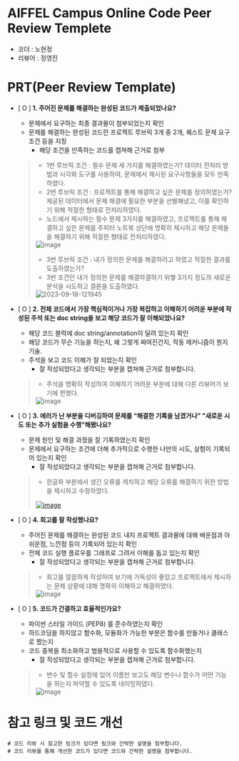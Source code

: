# AIFFEL Campus Online Code Peer Review Templete
- 코더 : 노현정
- 리뷰어 : 정영진


# PRT(Peer Review Template)
- [ O ]  **1. 주어진 문제를 해결하는 완성된 코드가 제출되었나요?**
    - 문제에서 요구하는 최종 결과물이 첨부되었는지 확인
    - 문제를 해결하는 완성된 코드란 프로젝트 루브릭 3개 중 2개, 
    퀘스트 문제 요구조건 등을 지칭
        - 해당 조건을 만족하는 코드를 캡쳐해 근거로 첨부

    > - 1번 루브릭 조건 : 필수 문제 세 가지를 해결하였는가?	데이터 전처리 방법과 시각화 도구를 사용하여, 문제에서 제시된 요구사항들을 모두 만족하였다.
    > - 2번 루브릭 조건 : 프로젝트를 통해 해결하고 싶은 문제를 정의하였는가?	제공된 데이터에서 문제 해결에 필요한 부분을 선별해냈고, 이를 확인하기 위해 적절한 형태로 전처리하였다.
    > - 노드에서 제시하는 필수 문제 3가지를 해결하였고, 프로젝트롤 통해 해결하고 싶은 문제를 주피터 노트북 상단에 명확히 제시하고 해당 문제들을 해결하기 위해 적절한 형태로 전처리하였다.
    > 
    > <img src="https://i.ibb.co/H2KTzjQ/image.png" alt="image" border="0">
    >
    > - 3번 루브릭 조건 : 내가 정의한 문제를 해결하려고 하였고 적절한 결과를 도출하였는가?
    > - 3번 조건인 내가 정의한 문제를 해결하결하기 위햏 3가지 정도의 새로운 분석을 시도하고 결론을 도출하였다.
    >
    > <img src="https://i.ibb.co/v3RqNCP/2023-09-18-121945.png" alt="2023-09-18-121945" border="0">
    
- [ O ]  **2. 전체 코드에서 가장 핵심적이거나 가장 복잡하고 이해하기 어려운 부분에 작성된 
주석 또는 doc string을 보고 해당 코드가 잘 이해되었나요?**
    - 해당 코드 블럭에 doc string/annotation이 달려 있는지 확인
    - 해당 코드가 무슨 기능을 하는지, 왜 그렇게 짜여진건지, 작동 메커니즘이 뭔지 기술.
    - 주석을 보고 코드 이해가 잘 되었는지 확인
        - 잘 작성되었다고 생각되는 부분을 캡쳐해 근거로 첨부합니다.

    > - 주석을 명확히 작성하여 이해하기 어려운 부분에 대해 다른 리뷰어가 보기에 편했다.
    >
    > <img src="https://i.ibb.co/PmWtdcL/image.png" alt="image" border="0">
    
- [ O ]  **3. 에러가 난 부분을 디버깅하여 문제를 “해결한 기록을 남겼거나” 
”새로운 시도 또는 추가 실험을 수행”해봤나요?**
    - 문제 원인 및 해결 과정을 잘 기록하였는지 확인
    - 문제에서 요구하는 조건에 더해 추가적으로 수행한 나만의 시도, 
    실험이 기록되어 있는지 확인
        - 잘 작성되었다고 생각되는 부분을 캡쳐해 근거로 첨부합니다.
          
    > - 한글화 부분에서 생긴 오류를 캐치하고 해당 오류를 해결하기 위한 방법을 제시하고 수정하였다.
    >
    > <a href="https://ibb.co/dfzdyfw"><img src="https://i.ibb.co/mRML7RV/image.png" alt="image" border="0"></a>
    
- [ O ]  **4. 회고를 잘 작성했나요?**
    - 주어진 문제를 해결하는 완성된 코드 내지 프로젝트 결과물에 대해
    배운점과 아쉬운점, 느낀점 등이 기록되어 있는지 확인
    - 전체 코드 실행 플로우를 그래프로 그려서 이해를 돕고 있는지 확인
        - 잘 작성되었다고 생각되는 부분을 캡쳐해 근거로 첨부합니다.

    > - 회고를 깔끔하게 작성하여 보기에 가독성이 좋았고 프로젝트에서 제시하는 문제 상황에 대해 명확히 이해하고 해결하였다.
    >
    > <img src="https://i.ibb.co/Mp6G41D/image.png" alt="image" border="0">
    
- [ O ]  **5. 코드가 간결하고 효율적인가요?**
    - 파이썬 스타일 가이드 (PEP8) 를 준수하였는지 확인
    - 하드코딩을 하지않고 함수화, 모듈화가 가능한 부분은 함수를 만들거나 클래스로 짰는지
    - 코드 중복을 최소화하고 범용적으로 사용할 수 있도록 함수화했는지
        - 잘 작성되었다고 생각되는 부분을 캡쳐해 근거로 첨부합니다.
     
    > - 변수 및 함수 설정에 있어 이름만 보고도 해당 변수나 함수가 어떤 기능을 하는지 파악할 수 있도록 네이밍하였다.
    >
    > <img src="https://i.ibb.co/G08kKnr/image.png" alt="image" border="0">


# 참고 링크 및 코드 개선
```
# 코드 리뷰 시 참고한 링크가 있다면 링크와 간략한 설명을 첨부합니다.
# 코드 리뷰를 통해 개선한 코드가 있다면 코드와 간략한 설명을 첨부합니다.
```
